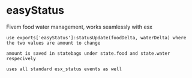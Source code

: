 # easyStatus
Fivem food water management, works seamlessly with esx 


```use exports['easyStatus']:statusUpdate(foodDelta, waterDelta) where the two values are amount to change```

```amount is saved in statebags under state.food and state.water respecively```
       
```uses all standard esx_status events as well```
